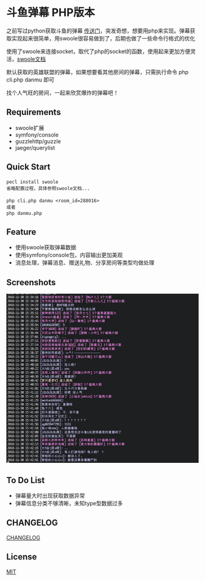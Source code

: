 # 斗鱼弹幕 PHP版本

之前写过python获取斗鱼的弹幕 [传送门](https://github.com/wjhtime/douyu_danmu_python)，突发奇想，想要用php来实现。弹幕获取实现起来很简单，用swoole很容易做到了，后期也做了一些命令行格式的优化

使用了swoole来连接socket，取代了php的socket的函数，使用起来更加方便灵活，[swoole文档](https://wiki.swoole.com/wiki/page/1.html)

默认获取的英雄联盟的弹幕，如果想要看其他房间的弹幕，只需执行命令 php cli.php danmu <room id>即可

找个人气旺的房间，一起来欣赏爆炸的弹幕吧！

## Requirements
- swoole扩展
- symfony/console
- guzzlehttp/guzzle
- jaeger/querylist

## Quick Start
```
pecl install swoole
省略配置过程，具体参照swoole文档...

php cli.php danmu <room_id=288016>
或者
php danmu.php
```

## Feature
- 使用swoole获取弹幕数据
- 使用symfony/console包，内容输出更加美观
- 消息处理，弹幕消息、赠送礼物、分享房间等类型均做处理


## Screenshots
![截图](./images/screen_shot.jpeg)

## To Do List
- 弹幕量大时出现获取数据异常
- 弹幕信息分类不够清晰，未知type型数据过多


## CHANGELOG

[CHANGELOG](https://github.com/wjhtime/douyu_danmu_php/releases)


## License

[MIT](https://github.com/wjhtime/douyu_danmu_php/blob/master/LICENSE)
